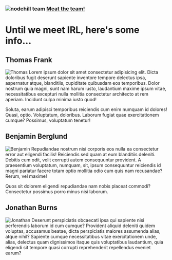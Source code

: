 ### ![nodehill team](/images/page-posters/nodehill-team.jpg#50,39) [Meat the team!](#poster-text)

# Until we meet IRL, here's some info...

## Thomas Frank
![Thomas](/images/co-workers/thomas.jpg)
Lorem ipsum dolor sit amet consectetur adipisicing elit. Dicta doloribus fugit deserunt sapiente inventore tempore delectus ipsa, aspernatur atque, blanditiis, cupiditate quibusdam eos temporibus. Dolor nostrum quia magni, sunt nam harum iusto, laudantium maxime ipsum vitae, necessitatibus excepturi nulla mollitia consectetur architecto at rem aperiam. Incidunt culpa minima iusto quod!

Soluta, earum adipisci temporibus reiciendis cum enim numquam id dolores! Quasi, optio. Voluptatum, doloribus. Laborum fugiat quae exercitationem cumque? Possimus, voluptatum tenetur!

## Benjamin Berglund
![Benjamin](/images/co-workers/benjamin.jpg#align-left)
Repudiandae nostrum nisi corporis eos nulla ea consectetur error aut eligendi facilis! Reiciendis sed quam at eum blanditiis deleniti. Debitis cum odit, velit corrupti autem consequuntur provident. A praesentium voluptatum, numquam, sit, ipsum consequuntur reiciendis id magni pariatur facere totam optio mollitia odio cum quis nam recusandae? Rerum, vel maxime! 

Quos sit dolorem eligendi repudiandae nam nobis placeat commodi? Consectetur possimus porro minus nisi laborum.

## Jonathan Burns
![Jonathan](/images/co-workers/jonathan.jpg)
Deserunt perspiciatis obcaecati ipsa qui sapiente nisi perferendis laborum id cum cumque? Provident aliquid deleniti quidem voluptas, accusamus beatae, dicta perspiciatis maiores assumenda alias, atque nihil? Sapiente cumque necessitatibus vitae exercitationem unde, alias, delectus quam dignissimos itaque quis voluptatibus laudantium, quia eligendi sit tempore quasi corrupti reprehenderit repellendus eveniet earum?
